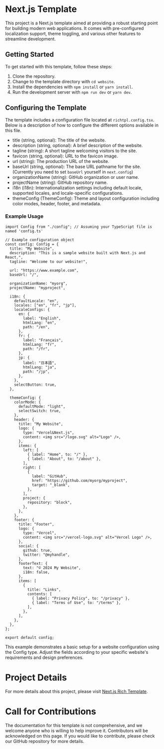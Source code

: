 # Next.js Template

This project is a Next.js template aimed at providing a robust starting point for building modern web applications. It comes with pre-configured localization support, theme toggling, and various other features to streamline development.

## Getting Started

To get started with this template, follow these steps:

1. Clone the repository.
2. Change to the template directory with `cd website`.
3. Install the dependencies with `npm install` or `yarn install`.
4. Run the development server with `npm run dev` or `yarn dev`.

## Configuring the Template

The template includes a configuration file located at `richtpl.config.tsx`. Below is a description of how to configure the different options available in this file.

- title (string, optional): The title of the website.
- description (string, optional): A brief description of the website.
- tagline (string): A short tagline welcoming visitors to the site.
- favicon (string, optional): URL to the favicon image.
- url (string): The production URL of the website.
- baseUrl (string, optional): The base URL pathname for the site. (Currently you need to set `baseUrl` yourself in `next.config`)
- organizationName (string): GitHub organization or user name.
- projectName (string): GitHub repository name.
- i18n (i18n): Internationalization settings including default locale, supported locales, and locale-specific configurations.
- themeConfig (ThemeConfig): Theme and layout configuration including color modes, header, footer, and metadata.

### Example Usage

```tsx
import Config from "./config"; // Assuming your TypeScript file is named 'config.ts'

// Example configuration object
const config: Config = {
  title: "My Website",
  description: "This is a sample website built with Next.js and React.",
  tagline: "Welcome to our website!",

  url: "https://www.example.com",
  baseUrl: "/",

  organizationName: "myorg",
  projectName: "myproject",

  i18n: {
    defaultLocale: "en",
    locales: ["en", "fr", "jp"],
    localeConfigs: {
      en: {
        label: "English",
        htmlLang: "en",
        path: "/en",
      },
      fr: {
        label: "Français",
        htmlLang: "fr",
        path: "/fr",
      },
      jp: {
        label: "日本語",
        htmlLang: "ja",
        path: "/jp",
      },
    },
    selectButton: true,
  },

  themeConfig: {
    colorMode: {
      defaultMode: "light",
      selectSwitch: true,
    },
    header: {
      title: "My Website",
      logo: {
        type: "Vercel&Next.js",
        content: <img src="/logo.svg" alt="Logo" />,
      },
      items: {
        left: [
          { label: "Home", to: "/" },
          { label: "About", to: "/about" },
        ],
        right: [
          {
            label: "GitHub",
            href: "https://github.com/myorg/myproject",
            target: "_blank",
          },
        ],
        project: {
          repository: "block",
        },
      },
    },
    footer: {
      title: "Footer",
      logo: {
        type: "Vercel",
        content: <img src="/vercel-logo.svg" alt="Vercel Logo" />,
      },
      social: {
        github: true,
        twitter: "@myhandle",
      },
      footerText: {
        text: "© 2024 My Website",
        i18n: false,
      },
      items: [
        {
          title: "Links",
          contents: [
            { label: "Privacy Policy", to: "/privacy" },
            { label: "Terms of Use", to: "/terms" },
          ],
        },
      ],
    },
  },
};

export default config;
```

This example demonstrates a basic setup for a website configuration using the Config type. Adjust the fields according to your specific website's requirements and design preferences.

# Project Details

For more details about this project, please visit [Next.js Rich Template](https://nextjs-rich-tpl.vercel.app).

# Call for Contributions

The documentation for this template is not comprehensive, and we welcome anyone who is willing to help improve it. Contributors will be acknowledged on this page. If you would like to contribute, please check our GitHub repository for more details.
